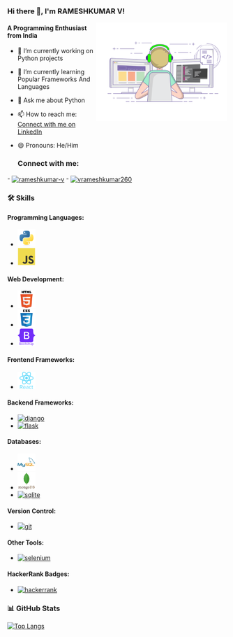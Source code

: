 ### Hi there 👋, I'm RAMESHKUMAR V!
<img align="right" alt="Coding" width="300" src="https://raw.githubusercontent.com/devSouvik/devSouvik/master/gif3.gif">

#### A Programming Enthusiast from India

- 🔭 I’m currently working on Python projects
- 🌱 I’m currently learning Popular Frameworks And Languages
- 💬 Ask me about Python
- 📫 How to reach me: [Connect with me on LinkedIn](https://linkedin.com/in/rameshkumar-v)
- 😄 Pronouns: He/Him

  <h3 align="left">Connect with me:</h3>
<p align="left">
- <a href="https://linkedin.com/in/rameshkumar-v" target="blank"><img align="center" src="https://raw.githubusercontent.com/rahuldkjain/github-profile-readme-generator/master/src/images/icons/Social/linked-in-alt.svg" alt="rameshkumar-v" height="30" width="40" /></a>
- <a href="https://www.hackerrank.com/vrameshkumar260" target="blank"><img align="center" src="https://raw.githubusercontent.com/rahuldkjain/github-profile-readme-generator/master/src/images/icons/Social/hackerrank.svg" alt="vrameshkumar260" height="30" width="40" /></a>
</p>

### 🛠️ Skills

#### Programming Languages:
- <a href="https://www.python.org"><img src="https://raw.githubusercontent.com/devicons/devicon/master/icons/python/python-original.svg" alt="python" width="40" height="40"/></a>
- <a href="https://developer.mozilla.org/en-US/docs/Web/JavaScript"><img src="https://raw.githubusercontent.com/devicons/devicon/master/icons/javascript/javascript-original.svg" alt="javascript" width="40" height="40"/></a>

#### Web Development:
- <a href="https://developer.mozilla.org/en-US/docs/Web/HTML"><img src="https://raw.githubusercontent.com/devicons/devicon/master/icons/html5/html5-original-wordmark.svg" alt="html5" width="40" height="40"/></a>
- <a href="https://www.w3schools.com/css/"><img src="https://raw.githubusercontent.com/devicons/devicon/master/icons/css3/css3-original-wordmark.svg" alt="css3" width="40" height="40"/></a>
- <a href="https://getbootstrap.com"><img src="https://raw.githubusercontent.com/devicons/devicon/master/icons/bootstrap/bootstrap-plain-wordmark.svg" alt="bootstrap" width="40" height="40"/></a>

#### Frontend Frameworks:
- <a href="https://reactjs.org/"><img src="https://raw.githubusercontent.com/devicons/devicon/master/icons/react/react-original-wordmark.svg" alt="react" width="40" height="40"/></a>



#### Backend Frameworks:
- <a href="https://www.djangoproject.com/"><img src="https://cdn.worldvectorlogo.com/logos/django.svg" alt="django" width="40" height="40"/></a>
- <a href="https://flask.palletsprojects.com/"><img src="https://www.vectorlogo.zone/logos/pocoo_flask/pocoo_flask-icon.svg" alt="flask" width="40" height="40"/></a>

#### Databases:
- <a href="https://www.mysql.com/"><img src="https://raw.githubusercontent.com/devicons/devicon/master/icons/mysql/mysql-original-wordmark.svg" alt="mysql" width="40" height="40"/></a>
- <a href="https://www.mongodb.com/"><img src="https://raw.githubusercontent.com/devicons/devicon/master/icons/mongodb/mongodb-original-wordmark.svg" alt="mongodb" width="40" height="40"/></a>
- <a href="https://www.sqlite.org/"><img src="https://www.vectorlogo.zone/logos/sqlite/sqlite-icon.svg" alt="sqlite" width="40" height="40"/></a>

#### Version Control:
- <a href="https://git-scm.com/"><img src="https://www.vectorlogo.zone/logos/git-scm/git-scm-icon.svg" alt="git" width="40" height="40"/></a>

#### Other Tools:

- <a href="https://www.selenium.dev/"><img src="https://raw.githubusercontent.com/detain/svg-logos/780f25886640cef088af994181646db2f6b1a3f8/svg/selenium-logo.svg" alt="selenium" width="40" height="40"/></a>

#### HackerRank Badges:
- <a href="https://www.hackerrank.com/vrameshkumar260"><img src="https://hrcdn.net/community-frontend/assets/favicon-ddc852f75a.png" alt="hackerrank" width="40" height="40"/></a>


### 📊 GitHub Stats

[![Top Langs](https://github-readme-stats.vercel.app/api/top-langs/?username=rameshkumar-v&layout=compact)](https://github.com/rameshkumar-v/github-readme-stats)
